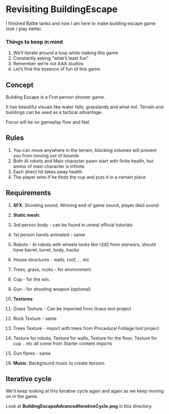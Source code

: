 # Revisiting BuildingEscape
I finished Battle tanks and now I am here to make building escape game look / play better.

### Things to keep in mind
1. We’ll iterate around a loop while making this game
2. Constantly asking “what’s least fun”
3. Remember we’re not AAA studios
4. Let’s find the essence of fun of this game.

## Concept
Building Escape is a First person shooter game.

It has beautiful visuals like water falls, grasslands and what not. Terrain and buildings can be used as a tactical advantage.

Focus will be on gameplay flow and feel

## Rules
1. You can move anywhere in the terrain, blocking volumes will prevent you from moving out of bounds
2. Both AI robots and Main character pawn start with finite health, but ammo of main character is infinite.
3. Each direct hit takes away health
4. The player wins if he finds the cup and puts it in a certain place

## Requirements
1. __SFX__: Shooting sound, Winning end of game sound, player died sound

2. __Static mesh__:   
  1. 3rd person body - can be found in unreal official tutorials
  2. 1st person hands animated - same
  3. Robots - Ai robots with wheels looks like r2d2 from starwars, should have barrel, turret, body, tracks
  4. House structures - walls, roof, ... etc
  5. Trees, grass, rocks - for environment.
  6. Cup - for the win.
  7. Gun - for shooting weapon (optional)

3. __Textures__:
  1. Grass Texture - Can be imported from Grass tool project
  2. Rock Texture - same
  3. Trees Texture - import with trees from Procedural Folliage tool project
  4. Texture for robots, Texture for walls, Texture for the floor, Texture for cup .. etc all come from Starter content imports
  5. Gun flares - same

4. __Music__: Background music to create tension.

## Iterative cycle
We'll keep looking at this iterative cycle again and again as we keep moving on in the game.

Look at __BuildingEscapeAdvancedIterativeCycle.png__ in this directory.
